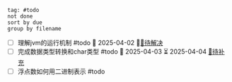 ```tasks
tag: #todo
not done
sort by due
group by filename
```

- [ ] 理解jvm的运行机制 #todo   📅 2025-04-02 🛫[🔗待解决](Java环境.md#jvm-todo)
- [ ] 完成数据类型转换和char类型 #todo 📅 2025-04-03  ⏳ 2025-04-04 [🔗待补充](基本数据类型.md#char-todo)
- [ ] 浮点数如何用二进制表示 #todo